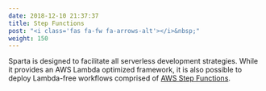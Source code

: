```yaml
---
date: 2018-12-10 21:37:37
title: Step Functions
post: "<i class='fas fa-fw fa-arrows-alt'></i>&nbsp;"
weight: 150
---
```


Sparta is designed to facilitate all serverless development strategies. While it provides
an AWS Lambda optimized framework, it is also possible to deploy Lambda-free workflows comprised
of [AWS Step Functions](https://aws.amazon.com/step-functions/).
